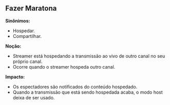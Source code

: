 ## Fazer Maratona
**Sinônimos:**
* Hospedar.
* Compartilhar.

**Noção:**
* Streamer está hospedando a transmissão ao vivo de outro canal no seu próprio canal.
* Ocorre quando o streamer hospeda outro canal.

**Impacto:**
* Os espectadores são notificados do conteúdo hospedado.
* Quando a transmissão que está sendo hospedada acaba, o modo host deixa de ser usado.